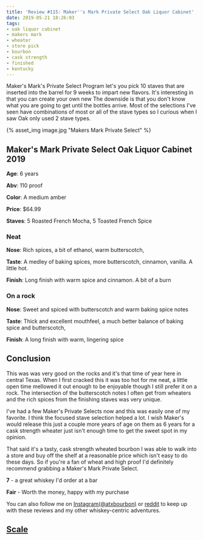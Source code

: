 ```yaml
---
title: 'Review #115: Maker''s Mark Private Select Oak Liquor Cabinet'
date: 2019-05-21 18:26:03
tags:
- oak liquor cabinet
- makers mark
- wheater
- store pick
- bourbon
- cask strength
- finished
- kentucky
---
```


Maker's Mark's Private Select Program let's you pick 10 staves that are inserted into the barrel for 9 weeks to impart new flavors. It's interesting in that you can create your own new The downside is that you don't know what you are going to get until the bottles arrive. Most of the selections I've seen have combinations of most or all of the stave types so I curious when I saw Oak only used 2 stave types.

{% asset_img image.jpg "Makers Mark Private Select" %}

## Maker's Mark Private Select Oak Liquor Cabinet 2019
**Age**: 6 years

**Abv**: 110 proof

**Color**: A medium amber 

**Price**: $64.99

**Staves**: 5 Roasted French Mocha, 5 Toasted French Spice

### Neat
**Nose**:  Rich spices, a bit of ethanol, warm butterscotch, 

**Taste**: A medley of baking spices, more butterscotch, cinnamon, vanilla. A little hot.

**Finish**: Long finish with warm spice and cinnamon. A bit of a burn

### On a rock
**Nose**:  Sweet and spiced with butterscotch and warm baking spice notes

**Taste**: Thick and excellent mouthfeel, a much better balance of baking spice and butterscotch,

**Finish**: A long finish with warm, lingering spice

## Conclusion
This was was very good on the rocks and it's that time of year here in central Texas. When I first cracked this it was too hot for me neat, a little open time mellowed it out enough to be enjoyable though I still prefer it on a rock. The intersection of the butterscotch notes I often get from wheaters and the rich spices from the finishing staves was very unique. 

I've had a few Maker's Private Selects now and this was easily one of my favorite. I think the focused stave selection helped a lot. I wish Maker's would release this just a couple more years of age on them as 6 years for a cask strength wheater just isn't enough time to get the sweet spot in my opinion.

That said it's a tasty, cask strength wheated bourbon I was able to walk into a store and buy off the shelf at a reasonable price which isn't easy to do these days. So if you're a fan of wheat and high proof I'd definitely recommend grabbing a Maker's Mark Private Select.

**7** - a great whiskey I'd order at a bar

**Fair** - Worth the money, happy with my purchase

You can also follow me on [Instagram(@atxbourbon)](https://www.instagram.com/atxbourbon/) or [reddit](https://www.reddit.com/r/scottmotorraddrinks/) to keep up with these reviews and my other whiskey-centric adventures.

## [Scale](http://atxbourbon.com/Scale/)